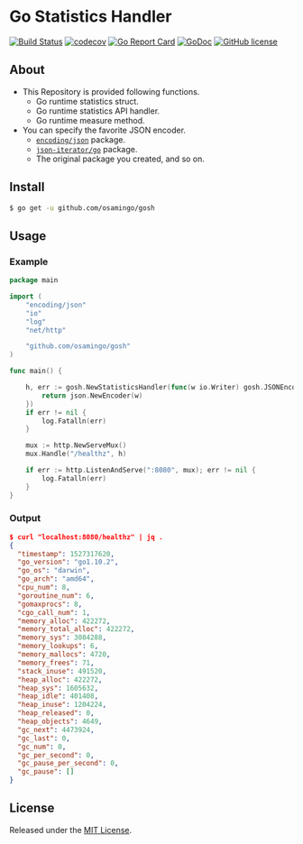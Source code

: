 # Go Statistics Handler

[![Build Status](https://travis-ci.org/osamingo/gosh.svg?branch=master)](https://travis-ci.org/osamingo/gosh)
[![codecov](https://codecov.io/gh/osamingo/gosh/branch/master/graph/badge.svg)](https://codecov.io/gh/osamingo/gosh)
[![Go Report Card](https://goreportcard.com/badge/github.com/osamingo/gosh)](https://goreportcard.com/report/github.com/osamingo/gosh)
[![GoDoc](https://godoc.org/github.com/osamingo/gosh?status.svg)](https://godoc.org/github.com/osamingo/gosh)
[![GitHub license](https://img.shields.io/badge/license-MIT-blue.svg)](https://raw.githubusercontent.com/osamingo/gosh/master/LICENSE)

## About

- This Repository is provided following functions.
  - Go runtime statistics struct.
  - Go runtime statistics API handler.
  - Go runtime measure method.
- You can specify the favorite JSON encoder.
  - [`encoding/json`](https://golang.org/pkg/encoding/json/) package.
  - [`json-iterator/go`](http://godoc.org/github.com/json-iterator/go) package.
  - The original package you created, and so on.

## Install

```bash
$ go get -u github.com/osamingo/gosh
```

## Usage

### Example

```go
package main

import (
	"encoding/json"
	"io"
	"log"
	"net/http"

	"github.com/osamingo/gosh"
)

func main() {

	h, err := gosh.NewStatisticsHandler(func(w io.Writer) gosh.JSONEncoder {
		return json.NewEncoder(w)
	})
	if err != nil {
		log.Fatalln(err)
	}

	mux := http.NewServeMux()
	mux.Handle("/healthz", h)

	if err := http.ListenAndServe(":8080", mux); err != nil {
		log.Fatalln(err)
	}
}
```

### Output

```json
$ curl "localhost:8080/healthz" | jq .
{
  "timestamp": 1527317620,
  "go_version": "go1.10.2",
  "go_os": "darwin",
  "go_arch": "amd64",
  "cpu_num": 8,
  "goroutine_num": 6,
  "gomaxprocs": 8,
  "cgo_call_num": 1,
  "memory_alloc": 422272,
  "memory_total_alloc": 422272,
  "memory_sys": 3084288,
  "memory_lookups": 6,
  "memory_mallocs": 4720,
  "memory_frees": 71,
  "stack_inuse": 491520,
  "heap_alloc": 422272,
  "heap_sys": 1605632,
  "heap_idle": 401408,
  "heap_inuse": 1204224,
  "heap_released": 0,
  "heap_objects": 4649,
  "gc_next": 4473924,
  "gc_last": 0,
  "gc_num": 0,
  "gc_per_second": 0,
  "gc_pause_per_second": 0,
  "gc_pause": []
}
```


## License

Released under the [MIT License](https://github.com/osamingo/gosh/blob/master/LICENSE).
